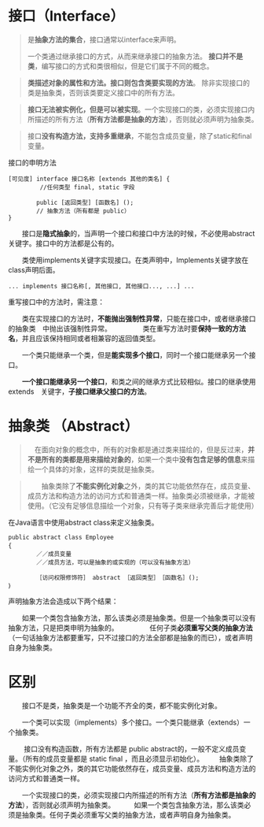 # 接口（Interface）

> 是**抽象方法的集合**，接口通常以interface来声明。
> 
> 一个类通过继承接口的方式，从而来继承接口的抽象方法。
**接口并不是类**，编写接口的方式和类很相似，但是它们属于不同的概念。　　

>**类描述对象的属性和方法。接口则包含类要实现的方法**。
除非实现接口的类是抽象类，否则该类要定义接口中的所有方法。　

>**接口无法被实例化，但是可以被实现**。一个实现接口的类，必须实现接口内所描述的所有方法（**所有方法都是抽象的方法**），否则就必须声明为抽象类。　

>接口**没有构造方法，支持多重继承**，不能包含成员变量，除了static和final变量。


接口的申明方法

	

```
[可见度] interface 接口名称 [extends 其他的类名] {
         //任何类型 final, static 字段
        
        public [返回类型] [函数名] ();
        // 抽象方法（所有都是 public）
}
```

　　接口是**隐式抽象**的，当声明一个接口和接口中方法的时候，不必使用abstract关键字。接口中的方法都是公有的。


 　　类使用implements关键字实现接口。在类声明中，Implements关键字放在class声明后面。
 　　

```
... implements 接口名称[, 其他接口, 其他接口..., ...] ...
```

重写接口中的方法时，需注意：

　　类在实现接口的方法时，**不能抛出强制性异常**，只能在接口中，或者继承接口的抽象类　中抛出该强制性异常。
　　
　　类在重写方法时要**保持一致的方法名**，并且应该保持相同或者相兼容的返回值类型。

　　一个类只能继承一个类，但是**能实现多个接口**，同时一个接口能继承另一个接口。

　　**一个接口能继承另一个接口**，和类之间的继承方式比较相似。接口的继承使用　extends　关键字，**子接口继承父接口的方法**。
　　

# 抽象类 （Abstract）

> 　在面向对象的概念中，所有的对象都是通过类来描绘的，但是反过来，**并不是所有的类都是用来描绘对象的**，如果一个类中**没有包含足够的信息**来描绘一个具体的对象，这样的类就是抽象类。

>　　抽象类除了**不能实例化对象**之外，类的其它功能依然存在，成员变量、成员方法和构造方法的访问方式和普通类一样。抽象类必须被继承，才能被使用。（它没有足够信息描绘一个对象，只有等子类来继承完善后才能使用）



在Java语言中使用abstract class来定义抽象类。

```
public abstract class Employee
{　　　
		／／成员变量
		／／成员方法，可以是抽象的或实现的（可以没有抽象方法）
		
		［访问权限修饰符］ abstract ［返回类型］　［函数名］();
｝

```


声明抽象方法会造成以下两个结果：

　　如果一个类包含抽象方法，那么该类必须是抽象类。但是一个抽象类可以没有抽象方法，只是把类申明为抽象的。
　　
　　任何子类**必须重写父类的抽象方法**（一句话抽象方法都要重写，只不过接口的方法全部都是抽象的而已），或者声明自身为抽象类。


# 区别

　　接口不是类，抽象类是一个功能不齐全的类，都不能实例化对象。

　　一个类可以实现（implements）多个接口。一个类只能继承（extends）一个抽象类。

	

　　 接口没有构造函数，所有方法都是 public abstract的，一般不定义成员变量。（所有的成员变量都是 static final ，而且必须显示初始化）。
　　抽象类除了不能实例化对象之外，类的其它功能依然存在，成员变量、成员方法和构造方法的访问方式和普通类一样。

　　一个实现接口的类，必须实现接口内所描述的所有方法（**所有方法都是抽象的方法**），否则就必须声明为抽象类。　
　　如果一个类包含抽象方法，那么该类必须是抽象类。任何子类必须重写父类的抽象方法，或者声明自身为抽象类。
	

